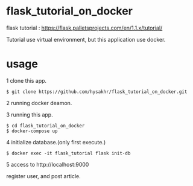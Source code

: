 # flask_tutorial_on_docker

flask tutorial : https://flask.palletsprojects.com/en/1.1.x/tutorial/

Tutorial use virtual environment, but this application use docker.

# usage

1 clone this app.

```
$ git clone https://github.com/hysakhr/flask_tutorial_on_docker.git
```

2 running docker deamon.

3 running this app.

```
$ cd flask_tutorial_on_docker
$ docker-compose up
```

4 initialize database.(only first execute.)

```
$ docker exec -it flask_tutorial flask init-db
```

5 access to http://localhost:9000

register user, and post article.
